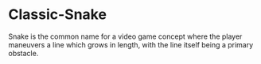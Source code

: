 # Classic-Snake
Snake is the common name for a video game concept where the player maneuvers a line which grows in length, with the line itself being a primary obstacle.
